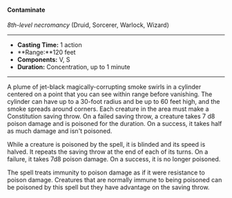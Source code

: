 #### Contaminate
*8th-level necromancy* (Druid, Sorcerer, Warlock, Wizard)
___
- **Casting Time:** 1 action 
- **Range:**120 feet 
- **Components:** V, S 
- **Duration:** Concentration, up to 1 minute 
---
A plume of jet-black magically-corrupting smoke swirls in a cylinder centered on a point that you can see within range before vanishing. The cylinder can have up to a 30-foot radius and be up to 60 feet high, and the smoke spreads around corners. Each creature in the area must make a Constitution saving throw. On a failed saving throw, a creature takes 7 d8 poison damage and is poisoned for the duration. On a success, it takes half as much damage and isn't poisoned.

While a creature is poisoned by the spell, it is blinded and its speed is halved. It repeats the saving throw at the end of each of its turns. On a failure, it takes 7d8 poison damage. On a success, it is no longer poisoned.

The spell treats immunity to poison damage as if it were resistance to poison damage. Creatures that are normally immune to being poisoned can be poisoned by this spell but they have advantage on the saving throw. 
